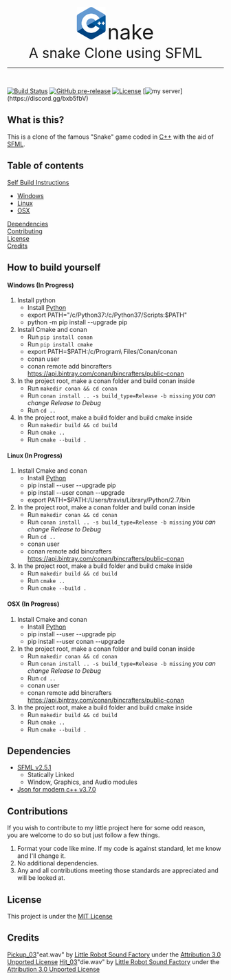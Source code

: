 <div align="center">
    <img src="ghAssets/cpp_logo.png" alt="Cpp" height="75" align="bottom" />
    <font size="20">nake</font> <br>
    <font size="6">A snake Clone using SFML</font>
    <hr />
</div>
<br>

[![Build Status](https://img.shields.io/travis/Faunsce/Cnake.svg?label=Build)](https://travis-ci.org/Faunsce/Cnake)
[![GitHub pre-release](https://img.shields.io/github/release-pre/Faunsce/Cnake.svg?label=Pre-Release)](https://github.com/Faunsce/Cnake/releases/latest)
[![License](https://img.shields.io/github/license/faunsce/Cnake.svg?label=License)](https://choosealicense.com/licenses/mit/)
[![my server](https://discordapp.com/api/guilds/487130552613339137/widget.png?)](https://discord.gg/bxb5fbV)
## What is this?
This is a clone of the famous "Snake" game coded in [C++](http://cplusplus.com) with the aid of [SFML](http://sfml-dev.org).  

## Table of contents
[Self Build Instructions](#how-to-build-yourself)
  * [Windows](#Windows-(In-Progress-))
  * [Linux](#Linux-(In-Progress-))
  * [OSX](#OSX-(In-Progress-))  

[Dependencies](#dependencies)  
[Contributing](#contributions)  
[License](#license)  
[Credits](#credits)

## How to build yourself
  #### Windows (In Progress)
  1. Install python
      - Install [Python](https://pypi.org/project/pip/)
      - export PATH="/c/Python37:/c/Python37/Scripts:$PATH"
      - python -m pip install --upgrade pip
  2. Install Cmake and conan
      - Run `pip install conan`
      - Run `pip install cmake`
      - export PATH=$PATH:/c/Program\ Files/Conan/conan
      - conan user
      - conan remote add bincrafters https://api.bintray.com/conan/bincrafters/public-conan
  3. In the project root, make a conan folder and build conan inside
      - Run `makedir conan && cd conan`
      - Run `conan install .. -s build_type=Release -b missing` *you can change Release to Debug*
      - Run `cd ..`
  4. In the project root, make a build folder and build cmake inside
      - Run `makedir build && cd build`
      - Run `cmake ..`
      - Run `cmake --build .`
  #### Linux (In Progress)
  1. Install Cmake and conan
      - Install [Python](https://pypi.org/project/pip/)
      - pip install --user --upgrade pip
      - pip install --user conan --upgrade
      - export PATH=$PATH:/Users/travis/Library/Python/2.7/bin
  2. In the project root, make a conan folder and build conan inside
      - Run `makedir conan && cd conan`
      - Run `conan install .. -s build_type=Release -b missing` *you can change Release to Debug*
      - Run `cd ..`
      - conan user
      - conan remote add bincrafters https://api.bintray.com/conan/bincrafters/public-conan
  3. In the project root, make a build folder and build cmake inside
      - Run `makedir build && cd build`
      - Run `cmake ..`
      - Run `cmake --build .`
  #### OSX (In Progress)
  1. Install Cmake and conan
      - Install [Python](https://pypi.org/project/pip/)
      - pip install --user --upgrade pip
      - pip install --user conan --upgrade
  1. In the project root, make a conan folder and build conan inside
      - Run `makedir conan && cd conan`
      - Run `conan install .. -s build_type=Release -b missing` *you can change Release to Debug*
      - Run `cd ..`
      - conan user
      - conan remote add bincrafters https://api.bintray.com/conan/bincrafters/public-conan
  2. In the project root, make a build folder and build cmake inside
      - Run `makedir build && cd build`
      - Run `cmake ..`
      - Run `cmake --build .`
     

## Dependencies
- [SFML v2.5.1](https://www.sfml-dev.org/)
  - Statically Linked
  - Window, Graphics, and Audio modules
- [Json for modern c++ v3.7.0](https://github.com/nlohmann/json)


## Contributions
If you wish to contribute to my little project here for some odd reason,  
you are welcome to do so but just follow a few things. 

  1. Format your code like mine. If my code is against standard, let me know and I'll change it. 
  2. No additional dependencies.
  3. Any and all contributions meeting those standards are appreciated and will be looked at.

## License
This project is under the [MIT License](https://choosealicense.com/licenses/mit/)

## Credits
[Pickup_03](https://freesound.org/people/LittleRobotSoundFactory/sounds/270342/)"eat.wav" by [Little Robot Sound Factory](https://freesound.org/people/LittleRobotSoundFactory/) under the [Attribution 3.0 Unported License](https://creativecommons.org/licenses/by/3.0/legalcode)
[Hit_03](https://freesound.org/people/LittleRobotSoundFactory/sounds/270332/)"die.wav" by [Little Robot Sound Factory](https://freesound.org/people/LittleRobotSoundFactory/) under the [Attribution 3.0 Unported License](https://creativecommons.org/licenses/by/3.0/legalcode)
